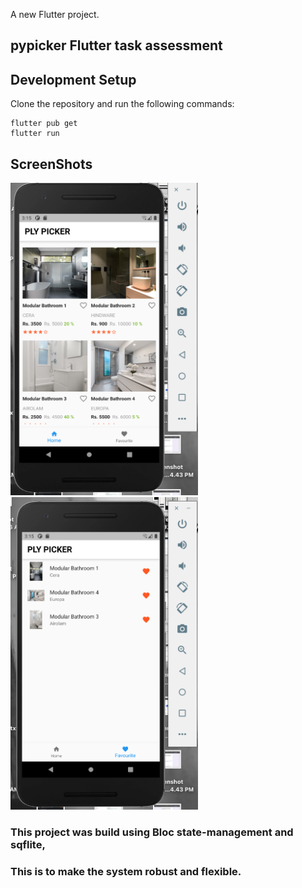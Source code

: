 A new Flutter project.

## pypicker Flutter task assessment



## Development Setup

Clone the repository and run the following commands:

```
flutter pub get
flutter run
```


## ScreenShots

<img src="assets/Screenshot 2022-04-10 at 3.15.23 PM.png" height="500em" /> &nbsp; <img src="assets/Screenshot 2022-04-10 at 3.15.47 PM.png" height="500em" />


### This project was build using Bloc state-management and sqflite, 
### This is to make the system robust and flexible.